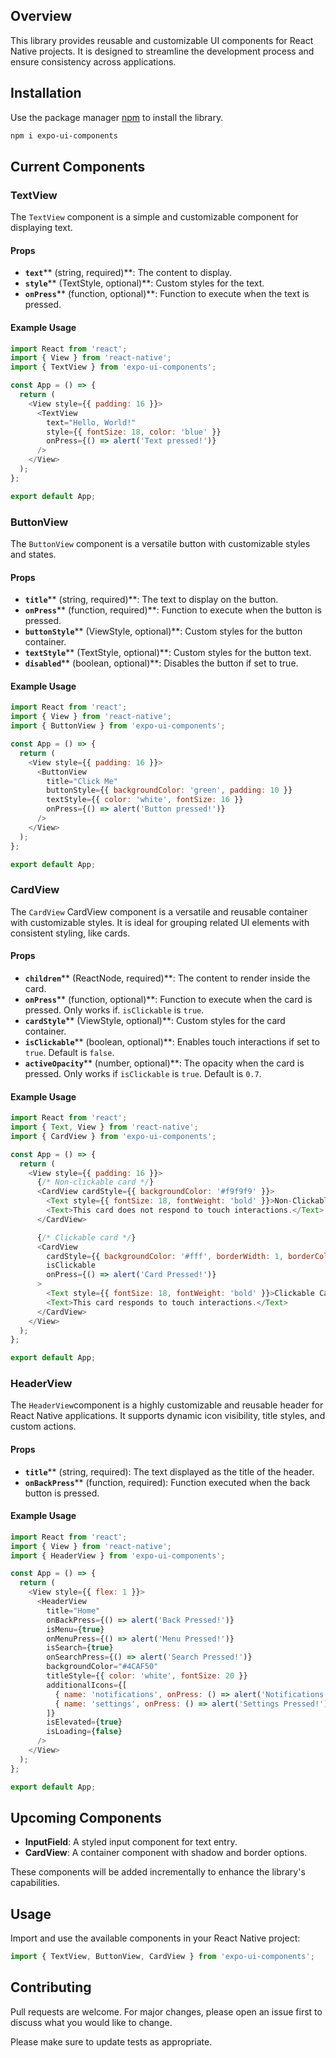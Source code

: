 ## Overview

This library provides reusable and customizable UI components for React Native projects. It is designed to streamline the development process and ensure consistency across applications.

## Installation

Use the package manager [npm](https://www.npmjs.com/) to install the library.

```bash
npm i expo-ui-components
```

## Current Components

### TextView

The `TextView` component is a simple and customizable component for displaying text.

#### Props

- **`text`**** (string, required)**: The content to display.
- **`style`**** (TextStyle, optional)**: Custom styles for the text.
- **`onPress`**** (function, optional)**: Function to execute when the text is pressed.

#### Example Usage

```javascript
import React from 'react';
import { View } from 'react-native';
import { TextView } from 'expo-ui-components';

const App = () => {
  return (
    <View style={{ padding: 16 }}>
      <TextView
        text="Hello, World!"
        style={{ fontSize: 18, color: 'blue' }}
        onPress={() => alert('Text pressed!')}
      />
    </View>
  );
};

export default App;
```

### ButtonView

The `ButtonView` component is a versatile button with customizable styles and states.

#### Props

- **`title`**** (string, required)**: The text to display on the button.
- **`onPress`**** (function, required)**: Function to execute when the button is pressed.
- **`buttonStyle`**** (ViewStyle, optional)**: Custom styles for the button container.
- **`textStyle`**** (TextStyle, optional)**: Custom styles for the button text.
- **`disabled`**** (boolean, optional)**: Disables the button if set to true.

#### Example Usage

```javascript
import React from 'react';
import { View } from 'react-native';
import { ButtonView } from 'expo-ui-components';

const App = () => {
  return (
    <View style={{ padding: 16 }}>
      <ButtonView
        title="Click Me"
        buttonStyle={{ backgroundColor: 'green', padding: 10 }}
        textStyle={{ color: 'white', fontSize: 16 }}
        onPress={() => alert('Button pressed!')}
      />
    </View>
  );
};

export default App;
```


### CardView

The `CardView` CardView component is a versatile and reusable container with customizable styles. It is ideal for grouping related UI elements with consistent styling, like cards.

#### Props

- **`children`**** (ReactNode, required)**: The content to render inside the card.
- **`onPress`**** (function, optional)**: Function to execute when the card is pressed. Only works if. `isClickable` is `true`.
- **`cardStyle`**** (ViewStyle, optional)**: Custom styles for the card container.
- **`isClickable`**** (boolean, optional)**: Enables touch interactions if set to `true`. Default is `false`.
- **`activeOpacity`**** (number, optional)**: The opacity when the card is pressed. Only works if `isClickable` is `true`. Default is `0.7`.

#### Example Usage

```javascript
import React from 'react';
import { Text, View } from 'react-native';
import { CardView } from 'expo-ui-components';

const App = () => {
  return (
    <View style={{ padding: 16 }}>
      {/* Non-clickable card */}
      <CardView cardStyle={{ backgroundColor: '#f9f9f9' }}>
        <Text style={{ fontSize: 18, fontWeight: 'bold' }}>Non-Clickable Card</Text>
        <Text>This card does not respond to touch interactions.</Text>
      </CardView>

      {/* Clickable card */}
      <CardView
        cardStyle={{ backgroundColor: '#fff', borderWidth: 1, borderColor: '#ddd' }}
        isClickable
        onPress={() => alert('Card Pressed!')}
      >
        <Text style={{ fontSize: 18, fontWeight: 'bold' }}>Clickable Card</Text>
        <Text>This card responds to touch interactions.</Text>
      </CardView>
    </View>
  );
};

export default App;

```


### HeaderView

The `HeaderView`component is a highly customizable and reusable header for React Native applications. It supports dynamic icon visibility, title styles, and custom actions.

#### Props

- **`title`**** (string, required): The text displayed as the title of the header.
- **`onBackPress`**** (function, required): Function executed when the back button is pressed.

#### Example Usage

```javascript
import React from 'react';
import { View } from 'react-native';
import { HeaderView } from 'expo-ui-components';

const App = () => {
  return (
    <View style={{ flex: 1 }}>
      <HeaderView
        title="Home"
        onBackPress={() => alert('Back Pressed!')}
        isMenu={true}
        onMenuPress={() => alert('Menu Pressed!')}
        isSearch={true}
        onSearchPress={() => alert('Search Pressed!')}
        backgroundColor="#4CAF50"
        titleStyle={{ color: 'white', fontSize: 20 }}
        additionalIcons={[
          { name: 'notifications', onPress: () => alert('Notifications Pressed!'), color: 'yellow' },
          { name: 'settings', onPress: () => alert('Settings Pressed!'), color: 'blue' },
        ]}
        isElevated={true}
        isLoading={false}
      />
    </View>
  );
};

export default App;

```


## Upcoming Components

- **InputField**: A styled input component for text entry.
- **CardView**: A container component with shadow and border options.

These components will be added incrementally to enhance the library's capabilities.

## Usage

Import and use the available components in your React Native project:

```javascript
import { TextView, ButtonView, CardView } from 'expo-ui-components';
```

## Contributing

Pull requests are welcome. For major changes, please open an issue first to discuss what you would like to change.

Please make sure to update tests as appropriate.
